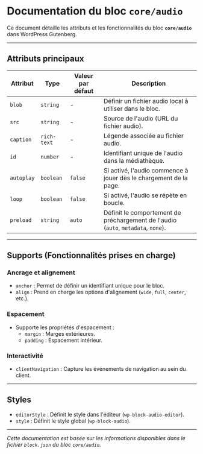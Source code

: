 # Documentation du bloc `core/audio`

Ce document détaille les attributs et les fonctionnalités du bloc **`core/audio`** dans WordPress Gutenberg.

---

## Attributs principaux

| **Attribut**        | **Type**   | **Valeur par défaut** | **Description**                                                               |
|----------------------|------------|------------------------|-------------------------------------------------------------------------------|
| `blob`              | `string`   | -                      | Définir un fichier audio local à utiliser dans le bloc.                        |
| `src`               | `string`   | -                      | Source de l'audio (URL du fichier audio).                                      |
| `caption`           | `rich-text`| -                      | Légende associée au fichier audio.                                             |
| `id`                | `number`   | -                      | Identifiant unique de l'audio dans la médiathèque.                            |
| `autoplay`          | `boolean`  | `false`                | Si activé, l'audio commence à jouer dès le chargement de la page.             |
| `loop`              | `boolean`  | `false`                | Si activé, l'audio se répète en boucle.                                       |
| `preload`           | `string`   | `auto`                 | Définit le comportement de préchargement de l'audio (`auto`, `metadata`, `none`).|

---

## Supports (Fonctionnalités prises en charge)

### **Ancrage et alignement**
- `anchor` : Permet de définir un identifiant unique pour le bloc.
- `align` : Prend en charge les options d'alignement (`wide`, `full`, `center`, etc.).

### **Espacement**
- Supporte les propriétés d'espacement :
  - `margin` : Marges extérieures.
  - `padding` : Espacement intérieur.

### **Interactivité**
- `clientNavigation` : Capture les événements de navigation au sein du client.

---

## Styles

- `editorStyle` : Définit le style dans l'éditeur (`wp-block-audio-editor`).
- `style` : Définit le style global (`wp-block-audio`).

---

*Cette documentation est basée sur les informations disponibles dans le fichier `block.json` du bloc `core/audio`.* 
